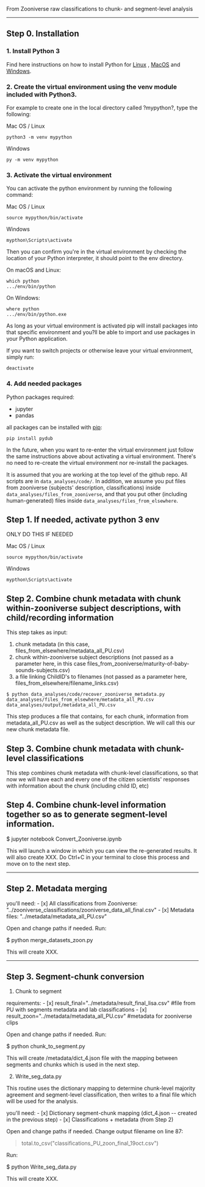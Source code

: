 From Zooniverse raw classifications to chunk- and segment-level analysis

--------------------------------------------------------------

## Step 0.  Installation

### 1. Install Python 3
Find here instructions on how to install Python for 
[Linux](https://docs.python-guide.org/starting/install3/linux/) ,
[MacOS](https://docs.python-guide.org/starting/install3/osx/) and 
[Windows](https://docs.python-guide.org/starting/install3/win/).

### 2. Create the virtual environment using the venv module included with Python3.
For example to create one in the local directory called ?mypython?, type the following:

Mac OS / Linux
```
python3 -m venv mypython
```
Windows
```
py -m venv mypython
```

### 3. Activate the virtual environment
You can activate the python environment by running the following command:

Mac OS / Linux
```
source mypython/bin/activate
```
Windows
```
mypthon\Scripts\activate
```
Then you can confirm you're in the virtual environment by checking the location of your Python interpreter, it should point to the env directory.

On macOS and Linux:
```
which python
.../env/bin/python
```
On Windows:
```
where python
.../env/bin/python.exe
```
As long as your virtual environment is activated pip will install packages into that specific environment and you?ll be able to import and use packages in your Python application.

If you want to switch projects or otherwise leave your virtual environment, simply run:
```
deactivate
```

### 4. Add needed packages

Python packages required:

* jupyter
* pandas


all packages can be installed with [pip](https://pip.pypa.io/en/stable/installing/):
```
pip install pydub
```


In the future, when you want to re-enter the virtual environment just follow the same instructions above about activating a virtual environment. There's no need to re-create the virtual environment nor re-install the packages.

It is assumed that you are working at the top level of the github repo. All scripts are in `data_analyses/code/`. In addition, we assume you put files from zooniverse (subjects' description, classifications) inside `data_analyses/files_from_zooniverse`, and that you put other (including human-generated) files inside `data_analyses/files_from_elsewhere`. 

## Step 1. If needed, activate python 3 env

ONLY DO THIS IF NEEDED

Mac OS / Linux
```
source mypython/bin/activate
```
Windows
```
mypthon\Scripts\activate
```


## Step 2. Combine chunk metadata with chunk within-zooniverse subject descriptions, with child/recording information

This step takes as input:

1) chunk metadata (in this case, files_from_elsewhere/metadata_all_PU.csv)
2) chunk within-zooniverse subject descriptions (not passed as a parameter here, in this case files_from_zooniverse/maturity-of-baby-sounds-subjects.csv)
3) a file linking ChildID's to filenames (not passed as a parameter here, files_from_elsewhere/filename_links.csv)

```
$ python data_analyses/code/recover_zooniverse_metadata.py data_analyses/files_from_elsewhere/metadata_all_PU.csv data_analyses/output/metadata_all_PU.csv
```

This step produces a file that contains, for each chunk, information from metadata_all_PU.csv as well as the subject description. We will call this our new chunk metadata file.

## Step 3. Combine chunk metadata with chunk-level classifications

This step combines chunk metadata with chunk-level classifications, so that now we will have each and every one of the citizen scientists' responses with information about the chunk (including child ID, etc)

## Step 4. Combine chunk-level information together so as to generate segment-level information.


$ jupyter notebook Convert_Zooniverse.ipynb
 
This will launch a window in which you can view the re-generated results. It will also create XXX. Do Ctrl+C in your terminal to close this process and move on to the next step.

--------------------------------------------------------------
## Step 2. Metadata merging

you'll need:
    - [x] All classifications from Zooniverse: "../zooniverse_classifications/zooniverse_data_all_final.csv"
    - [x] Metadata files: "../metadata/metadata_all_PU.csv"

Open and change paths if needed. 
Run:

$ python merge_datasets_zoon.py 

This will create  XXX.

--------------------------------------------------------------

## Step 3. Segment-chunk conversion

1. Chunk to segment

requirements:
    - [x] result_final="../metadata/result_final_lisa.csv"  #file from PU with segments metadata and lab classifications
    - [x] result_zoon="../metadata/metadata_all_PU.csv"  #metadata for zooniverse clips

Open and change paths if needed. 
Run:

$ python chunk_to_segment.py 


This will create /metadata/dict_4.json file with the mapping between segments and chunks which is used in the next step. 


2. Write_seg_data.py

This routine uses the dictionary mapping to determine chunk-level majority agreement and segment-level classification, then writes to a final file which will be used for the analysis.



you'll need:
    - [x] Dictionary segment-chunk mapping (dict_4.json -- created in the previous step)
    - [x] Classifications + metadata (from Step 2)


Open and change paths if needed. Change output filename on line 87: 

> total.to_csv("classifications_PU_zoon_final_19oct.csv")


Run:

$ python Write_seg_data.py 

This will create  XXX.
